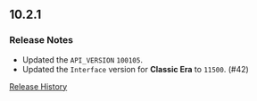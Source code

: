 ## 10.2.1

### Release Notes

- Updated the `API_VERSION` `100105`.
- Updated the `Interface` version for **Classic Era** to `11500`. (#42)

[Release History](https://github.com/SFX-WoW/Masque_Gears/wiki/History)

